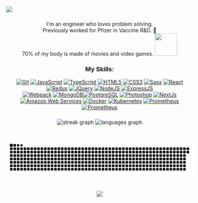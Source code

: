 <img align="center" src="https://capsule-render.vercel.app/api?type=waving&height=300&color=gradient&text=Hi%20,%20My%20name%20is%20Patrick%20Post%20&textBg=false&fontSize=50&fontColor=FFFFFF&animation=fadeIn&desc=I'm%20a%20Software%20Engineer%20in%20New%20York&descAlignY=55&fontAlign=50&fontAlignY=37" />

###
<p align=center>I'm an engineer who loves problem solving.<br> Previously worked for Pfizer in Vaccine R&D. 💉<br>70% of my body is made of movies and video games.  <img src="https://i.giphy.com/tJW2EtfYWyABG.webp" width=60 height="60" /> </p>


###


<h3 align="center">My Skills:</h3>
<p align="center">
<a href="https://git-scm.com/" target="_blank" rel="noreferrer"><img src="https://raw.githubusercontent.com/danielcranney/readme-generator/main/public/icons/skills/git-colored.svg" width="36" height="36" alt="Git" /></a>
<a href="https://developer.mozilla.org/en-US/docs/Web/JavaScript" target="_blank" rel="noreferrer"><img src="https://raw.githubusercontent.com/danielcranney/readme-generator/main/public/icons/skills/javascript-colored.svg" width="36" height="36" alt="JavaScript" /></a>
<a href="https://www.typescriptlang.org/" target="_blank" rel="noreferrer"><img src="https://raw.githubusercontent.com/danielcranney/readme-generator/main/public/icons/skills/typescript-colored.svg" width="36" height="36" alt="TypeScript" /></a>
<a href="https://developer.mozilla.org/en-US/docs/Glossary/HTML5" target="_blank" rel="noreferrer"><img src="https://raw.githubusercontent.com/danielcranney/readme-generator/main/public/icons/skills/html5-colored.svg" width="36" height="36" alt="HTML5" /></a>
<a href="https://www.w3.org/TR/CSS/#css" target="_blank" rel="noreferrer"><img src="https://raw.githubusercontent.com/danielcranney/readme-generator/main/public/icons/skills/css3-colored.svg" width="36" height="36" alt="CSS3" /></a>
<a href="https://sass-lang.com/" target="_blank" rel="noreferrer"><img src="https://raw.githubusercontent.com/danielcranney/readme-generator/main/public/icons/skills/sass-colored.svg" width="36" height="36" alt="Sass" /></a>
<a href="https://reactjs.org/" target="_blank" rel="noreferrer"><img src="https://raw.githubusercontent.com/danielcranney/readme-generator/main/public/icons/skills/react-colored.svg" width="36" height="36" alt="React" /></a>
<a href="https://redux.js.org/" target="_blank" rel="noreferrer"><img src="https://raw.githubusercontent.com/danielcranney/readme-generator/main/public/icons/skills/redux-colored.svg" width="36" height="36" alt="Redux" /></a>
<a href="https://jquery.com/" target="_blank" rel="noreferrer"><img src="https://raw.githubusercontent.com/danielcranney/readme-generator/main/public/icons/skills/jquery-colored.svg" width="36" height="36" alt="JQuery" /></a>
<a href="https://nodejs.org/en/" target="_blank" rel="noreferrer"><img src="https://raw.githubusercontent.com/danielcranney/readme-generator/main/public/icons/skills/nodejs-colored.svg" width="36" height="36" alt="NodeJS" /></a>
<a href="https://expressjs.com/" target="_blank" rel="noreferrer"><img src="https://github.com/danielcranney/profileme-dev/blob/main/public/icons/skills/express.svg" width="36" height="36" alt="ExpressJS" /></a>
  <br>
<a href="https://webpack.js.org/" target="_blank" rel="noreferrer"><img src="https://raw.githubusercontent.com/danielcranney/readme-generator/main/public/icons/skills/webpack-colored.svg" width="36" height="36" alt="Webpack" /></a>
<a href="https://www.mongodb.com/" target="_blank" rel="noreferrer"><img src="https://raw.githubusercontent.com/danielcranney/readme-generator/main/public/icons/skills/mongodb-colored.svg" width="36" height="36" alt="MongoDB" /></a><a href="https://www.postgresql.org/" target="_blank" rel="noreferrer"><img src="https://raw.githubusercontent.com/danielcranney/readme-generator/main/public/icons/skills/postgresql-colored.svg" width="36" height="36" alt="PostgreSQL"/></a>
<a href="https://www.adobe.com/uk/products/photoshop.html" target="_blank" rel="noreferrer"><img src="https://raw.githubusercontent.com/danielcranney/readme-generator/main/public/icons/skills/photoshop-colored.svg" width="36" height="36" alt="Photoshop"/></a>
<a href="https://nextjs.org/docs" target="_blank" rel="noreferrer"><img src="https://raw.githubusercontent.com/danielcranney/readme-generator/main/public/icons/skills/nextjs-colored.svg" width="36" height="36" alt="NextJs" /></a>
<a href="https://aws.amazon.com" target="_blank" rel="noreferrer"><img src="https://raw.githubusercontent.com/danielcranney/readme-generator/main/public/icons/skills/aws-colored.svg" width="36" height="36" alt="Amazon Web Services" /></a>
<a href="https://www.docker.com/" target="_blank" rel="noreferrer"><img src="https://raw.githubusercontent.com/danielcranney/readme-generator/main/public/icons/skills/docker-colored.svg" width="36" height="36" alt="Docker" /></a>
<a href="https://kubernetes.io/" target="_blank" rel="noreferrer"><img src="https://upload.wikimedia.org/wikipedia/commons/thumb/3/39/Kubernetes_logo_without_workmark.svg/1234px-Kubernetes_logo_without_workmark.svg.png" width="36" height="36" alt="Kubernetes" /></a>
<a href="https://prometheus.io/" target="_blank" rel="noreferrer"><img src="https://upload.wikimedia.org/wikipedia/commons/thumb/3/38/Prometheus_software_logo.svg/2066px-Prometheus_software_logo.svg.png" width="36" height="36" alt="Prometheus" /></a>
<a href="https://grafana.com/" target="_blank" rel="noreferrer"><img src="https://upload.wikimedia.org/wikipedia/commons/thumb/a/a1/Grafana_logo.svg/2005px-Grafana_logo.svg.png" width="36" height="36" alt="Prometheus" /></a>
</p>

###
<!---
<h3 align="center">Where you can find me:</h3>

<div align="center">
  <a href="https://www.linkedin.com/in/patrickppost/" target="_blank">
    <img src="https://user-images.githubusercontent.com/74038190/235294012-0a55e343-37ad-4b0f-924f-c8431d9d2483.gif" height="90" width="90" alt="linkedin logo"  />
  </a>
  <a href="https://stackoverflow.com/users/19276572/ppost" target="_blank">
    <img src="https://i0.wp.com/csshint.com/wp-content/uploads/2019/05/Animated-Logo-examples-2.gif?resize=345%2C202&ssl=1" height="90" alt="stackoverflow logo"  />
  </a>
</div>
-->
###


<div align="center">
  <img src="https://streak-stats.demolab.com?user=ppost0&locale=en&mode=weekly&theme=midnight-purple&hide_border=true&border_radius=5&date_format=M%20j%5B,%20Y%5D" height="150" alt="streak graph"  />
  <img src="https://github-readme-stats.vercel.app/api/top-langs/?username=ppost0&theme=midnight-purple&show_icons=true&hide_border=true&layout=compact" height="150" alt="languages graph"  />
</div>


###

<br clear="both">

<img src="https://github.com/ppost0/ppost0/blob/output/github-contribution-grid-snake-dark.svg" alt="Snake animation" />

###


<div align="center">
  <img src="https://profile-counter.glitch.me/ppost0/count.svg?"  />
</div>
